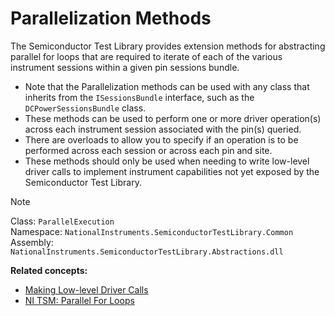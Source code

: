 # Parallelization Methods

The Semiconductor Test Library provides extension methods for abstracting parallel for loops that are required to iterate of each of the various instrument sessions within a given pin sessions bundle.

- Note that the Parallelization methods can be used with any class that inherits from the `ISessionsBundle` interface, such as the `DCPowerSessionsBundle` class.
- These methods can be used to perform one or more driver operation(s) across each instrument session associated with the pin(s) queried.
- There are overloads to allow you to specify if an operation is to be performed across each session or across each pin and site.
- These methods should only be used when needing to write low-level driver calls to implement instrument capabilities not yet exposed by the Semiconductor Test Library.

> [!NOTE]
> Class: `ParallelExecution`\
> Namespace: `NationalInstruments.SemiconductorTestLibrary.Common` \
> Assembly: `NationalInstruments.SemiconductorTestLibrary.Abstractions.dll`

**Related concepts:**

- [Making Low-level Driver Calls](MakingLowLevelDriverCalls.md)
- [NI TSM: Parallel For Loops](https://www.ni.com/docs/en-US/bundle/teststand-semiconductor-module/page/parallel-for-loops.html)
